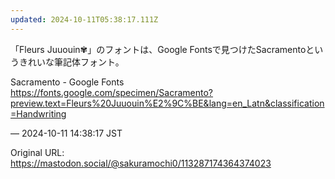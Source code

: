 ```yaml
---
updated: 2024-10-11T05:38:17.111Z
---
```


<p>「Fleurs Juuouin✾」のフォントは、Google Fontsで見つけたSacramentoというきれいな筆記体フォント。</p><p>Sacramento - Google Fonts<br /><a href="https://fonts.google.com/specimen/Sacramento?preview.text=Fleurs%20Juuouin%E2%9C%BE&amp;lang=en_Latn&amp;classification=Handwriting" target="_blank" rel="nofollow noopener noreferrer" translate="no"><span class="invisible">https://</span><span class="ellipsis">fonts.google.com/specimen/Sacr</span><span class="invisible">amento?preview.text=Fleurs%20Juuouin%E2%9C%BE&amp;lang=en_Latn&amp;classification=Handwriting</span></a></p>

&mdash; 2024-10-11 14:38:17 JST

Original URL: https://mastodon.social/@sakuramochi0/113287174364374023
